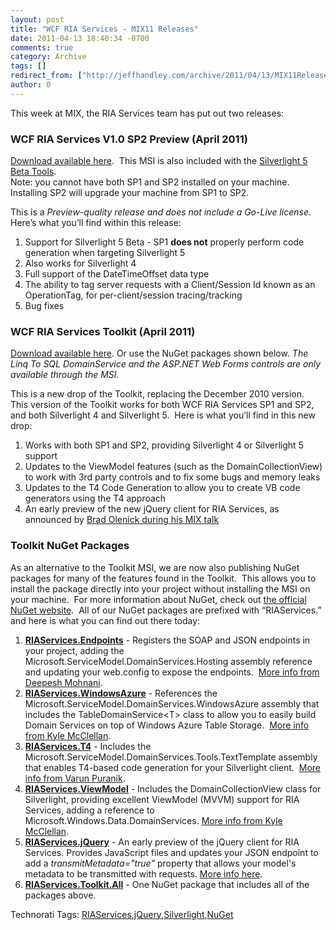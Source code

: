 ```yaml
---
layout: post
title: "WCF RIA Services - MIX11 Releases"
date: 2011-04-13 18:40:34 -0700
comments: true
category: Archive
tags: []
redirect_from: ["http://jeffhandley.com/archive/2011/04/13/MIX11Releases.aspx", "http://jeffhandley.com/archive/2011/04/13/mix11releases.aspx"]
author: 0
---
```

<!-- more -->
<p>This week at MIX, the RIA Services team has put out two releases:</p>  <h3>WCF RIA Services V1.0 SP2 Preview (April 2011)</h3>  <p><a title="WCF RIA Services V1.0 SP2 Preview (April 2011)" href="http://go.microsoft.com/fwlink/?LinkId=215202" target="_blank">Download available here</a>.  This MSI is also included with the <a title="Silverlight 5 Tools for Visual Studio" href="http://go.microsoft.com/fwlink/?LinkID=214309" target="_blank">Silverlight 5 Beta Tools</a>.    <br />Note: you cannot have both SP1 and SP2 installed on your machine.  Installing SP2 will upgrade your machine from SP1 to SP2.</p>  <p>This is a <em>Preview-quality release and does not include a Go-Live license</em>.  Here’s what you’ll find within this release:</p>  <ol>   <li>Support for Silverlight 5 Beta - SP1 <strong>does not</strong> properly perform code generation when targeting Silverlight 5 </li>    <li>Also works for Silverlight 4 </li>    <li>Full support of the DateTimeOffset data type </li>    <li>The ability to tag server requests with a Client/Session Id known as an OperationTag, for per-client/session tracing/tracking </li>    <li>Bug fixes </li> </ol>  <h3>WCF RIA Services Toolkit (April 2011)</h3>  <p><a href="http://go.microsoft.com/fwlink/?LinkID=205088" target="_blank">Download available here</a>. Or use the NuGet packages shown below. <em>The Linq To SQL DomainService and the ASP.NET Web Forms controls are only available through the MSI.</em></p>  <p>This is a new drop of the Toolkit, replacing the December 2010 version.  This version of the Toolkit works for both WCF RIA Services SP1 and SP2, and both Silverlight 4 and Silverlight 5.  Here is what you’ll find in this new drop:</p>  <ol>   <li>Works with both SP1 and SP2, providing Silverlight 4 or Silverlight 5 support </li>    <li>Updates to the ViewModel features (such as the DomainCollectionView) to work with 3rd party controls and to fix some bugs and memory leaks </li>    <li>Updates to the T4 Code Generation to allow you to create VB code generators using the T4 approach </li>    <li>An early preview of the new jQuery client for RIA Services, as announced by <a title="Building Data-centric N-tier Applications with jQuery" href="http://channel9.msdn.com/events/MIX/MIX11/FRM05" target="_blank">Brad Olenick during his MIX talk</a> </li> </ol>  <h3>Toolkit NuGet Packages</h3>  <p>As an alternative to the Toolkit MSI, we are now also publishing NuGet packages for many of the features found in the Toolkit.  This allows you to install the package directly into your project without installing the MSI on your machine.  For more information about NuGet, check out <a title="NuGet website" href="http://nuget.org" target="_blank">the official NuGet website</a>.  All of our NuGet packages are prefixed with “RIAServices.” and here is what you can find out there today:</p>  <ol>   <li><strong><a href="http://nuget.org/List/Packages/RIAServices.Endpoints" target="_blank">RIAServices.Endpoints</a></strong> - Registers the SOAP and JSON endpoints in your project, adding the Microsoft.ServiceModel.DomainServices.Hosting assembly reference and updating your web.config to expose the endpoints.  <a title="Deepesh Mohnani: Exposing SOAP, JSON, and OData Endpoints from RIA Services" href="http://blogs.msdn.com/b/deepm/archive/2010/05/14/silverlight-tv-episode-26-exposing-soap-json-and-odata-endpoints-from-ria-services.aspx" target="_blank">More info from Deepesh Mohnani</a>.       <br /></li>    <li><strong><a href="http://nuget.org/List/Packages/RIAServices.WindowsAzure" target="_blank">RIAServices.WindowsAzure</a></strong> - References the Microsoft.ServiceModel.DomainServices.WindowsAzure assembly that includes the TableDomainService&lt;T&gt; class to allow you to easily build Domain Services on top of Windows Azure Table Storage.  <a title="Kyle McClellan's Blog: azure" href="http://blogs.msdn.com/b/kylemc/archive/tags/azure/" target="_blank">More info from Kyle McClellan</a>.       <br /></li>    <li><strong><a href="http://nuget.org/List/Packages/RIAServices.T4" target="_blank">RIAServices.T4</a></strong> - Includes the Microsoft.ServiceModel.DomainServices.Tools.TextTemplate assembly that enables T4-based code generation for your Silverlight client.  <a title="T4 Code Generator for WCF RIA Services" href="http://varunpuranik.wordpress.com/2010/11/05/t4-code-gen/" target="_blank">More info from Varun Puranik</a>.       <br /></li>    <li><strong><a href="http://nuget.org/List/Packages/RIAServices.ViewModel" target="_blank">RIAServices.ViewModel</a></strong> - Includes the DomainCollectionView class for Silverlight, providing excellent ViewModel (MVVM) support for RIA Services, adding a reference to Microsoft.Windows.Data.DomainServices. <a title="Kyle McClellan's Blog: mvvm" href="http://blogs.msdn.com/b/kylemc/archive/tags/mvvm/" target="_blank">More info from Kyle McClellan</a>.       <br /></li>    <li><strong><a href="http://nuget.org/List/Packages/RIAServices.jQuery" target="_blank">RIAServices.jQuery</a></strong> - An early preview of the jQuery client for RIA Services.  Provides JavaScript files and updates your JSON endpoint to add a <em>transmitMetadata="true"</em> property that allows your model's metadata to be transmitted with requests. <a href="http://jeffhandley.com/archive/2011/04/13/RIAJS-jQuery-client-for-WCF-RIA-Services.aspx" target="_blank">More info here</a>.       <br /></li>    <li><strong><a href="http://nuget.org/List/Packages/RIAServices.Toolkit.All" target="_blank">RIAServices.Toolkit.All</a></strong> - One NuGet package that includes all of the packages above. </li> </ol>  <div style="padding-bottom: 0px; margin: 0px; padding-left: 0px; padding-right: 0px; display: inline; float: none; padding-top: 0px" id="scid:0767317B-992E-4b12-91E0-4F059A8CECA8:b7cff657-bd94-4ef8-b428-1e69f4809d2b" class="wlWriterEditableSmartContent">Technorati Tags: <a href="http://technorati.com/tags/RIAServices" rel="tag">RIAServices</a>,<a href="http://technorati.com/tags/jQuery" rel="tag">jQuery</a>,<a href="http://technorati.com/tags/Silverlight" rel="tag">Silverlight</a>,<a href="http://technorati.com/tags/NuGet" rel="tag">NuGet</a></div>

